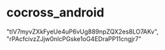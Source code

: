 cocross_android
===============
"tIV7myvZXkFyeUe4uP6vUg889npZQX2es8LO7AKv", "rPAcfcivzZJjw0nlcPGske1oG4EDraPP11cngjr7"
